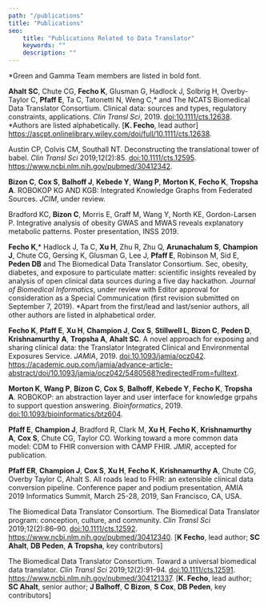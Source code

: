 ```yaml
---
path: "/publications"
title: "Publications"
seo:
    title: "Publications Related to Data Translator"
    keywords: ""
    description: ""
---
```


*Green and Gamma Team members are listed in bold font.

**Ahalt SC**, Chute CG, **Fecho K**, Glusman G, Hadlock J, Solbrig H, Overby-Taylor C, **Pfaff E**, Ta C, Tatonetti N, Weng C,* and The NCATS Biomedical Data Translator Consortium. Clinical data: sources and types, regulatory constraints, applications. *Clin Transl Sci*, 2019. [doi:10.1111/cts.12638](http://doi.org/10.1111/cts.12638). *Authors are listed alphabetically. [**K. Fecho**, lead author] https://ascpt.onlinelibrary.wiley.com/doi/full/10.1111/cts.12638.

Austin CP, Colvis CM, Southall NT. Deconstructing the translational tower of babel. *Clin Transl Sci* 2019;12(2):85. [doi:10.1111/cts.12595](https://doi.org/10.1111/cts.12595). https://www.ncbi.nlm.nih.gov/pubmed/30412342.

**Bizon C**, **Cox S**, **Balhoff J**, **Kebede Y**, **Wang P**, **Morton K**, **Fecho K**, **Tropsha A**. ROBOKOP KG AND KGB: Integrated Knowledge Graphs from Federated Sources. *JCIM*, under review.

Bradford KC, **Bizon C**, Morris E, Graff M, Wang Y, North KE, Gordon-Larsen P. Integrative analysis of obesity GWAS and MWAS reveals explanatory metabolic patterns. Poster presentation, INSS 2019.

**Fecho K**,* Hadlock J, Ta C, **Xu H**, Zhu R, Zhu Q, **Arunachalum S**, **Champion J**, Chute CG, Gersing K, Glusman G, Lee J, **Pfaff E**, Robinson M, Sid E, **Peden DB** and The Biomedical Data Translator Consortium. Sec, obesity, diabetes, and exposure to particulate matter: scientific insights revealed by analysis of open clinical data sources during a five day hackathon. *Journal of Biomedical Informatics*, under review with Editor approval for consideration as a Special Communication (first revision submitted on September 7, 2019). *Apart from the first/lead and last/senior authors, all other authors are listed in alphabetical order.

**Fecho K**, **Pfaff E**, **Xu H**, **Champion J**, **Cox S**, **Stillwell L**, **Bizon C**, **Peden D**, **Krishnamurthy A**, **Tropsha A**, **Ahalt SC**. A novel approach for exposing and sharing clinical data: the Translator Integrated Clinical and Environmental Exposures Service. *JAMIA*, 2019. [doi:10.1093/jamia/ocz042](https://doi.org/10.1093/jamia/ocz042). https://academic.oup.com/jamia/advance-article-abstract/doi/10.1093/jamia/ocz042/5480568?redirectedFrom=fulltext.

**Morton K**, **Wang P**, **Bizon C**, **Cox S**, **Balhoff**, **Kebede Y**, **Fecho K**, **Tropsha A**. ROBOKOP: an abstraction layer and user interface for knowledge grpahs to support question answering. *Bioinformatics*, 2019. [doi:10.1093/bioinformatics/btz604](https://doi.org/10.1093/bioinformatics/btz604).

**Pfaff E**, **Champion J**, Bradford R, Clark M, **Xu H**, **Fecho K**, **Krishnamurthy A**, **Cox S**, Chute CG, Taylor CO. Working toward a more common data model: CDM to FHIR conversion with CAMP FHIR. *JMIR*, accepted for publication.

**Pfaff ER**, **Champion J**, **Cox S**, **Xu H**, **Fecho K**, **Krishnamurthy A**, Chute CG, Overby Taylor C, Ahalt S. All roads lead to FHIR: an extensible clinical data conversion pipeline. Conference paper and podium presentation, AMIA 2019 Informatics Summit, March 25-28, 2019, San Francisco, CA, USA. 

The Biomedical Data Translator Consortium. The Biomedical Data Translator program: conception, culture, and community. *Clin Transl Sci* 2019;12(2):86–90. [doi:10.1111/cts.12592](https://doi.org/10.1111/cts.12592). https://www.ncbi.nlm.nih.gov/pubmed/30412340. [**K Fecho**, lead author; **SC Ahalt**, **DB Peden**, **A Tropsha**, key contributors]

The Biomedical Data Translator Consortium. Toward a universal biomedical data translator. *Clin Transl Sci* 2019;12(2):91–94. [doi:10.1111/cts.12591](https://doi.org/10.1111/cts.12591). https://www.ncbi.nlm.nih.gov/pubmed/304121337. [**K. Fecho**, lead author; **SC Ahalt**, senior author; **J Balhoff**, **C Bizon**, **S Cox**, **DB Peden**, key contributors]
